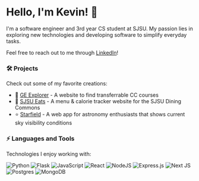 # Hello, I'm Kevin! 👋
I'm a software engineer and 3rd year CS student at SJSU. My passion lies in exploring new technologies and developing software to simplify everyday tasks.

Feel free to reach out to me through [LinkedIn](https://www.linkedin.com/in/kevin-tsoi/)!

### 🛠️ Projects
Check out some of my favorite creations:
- 📖 [GE Explorer](https://github.com/kevintsoii/GE-Explorer) - A website to find transferrable CC courses
- 🍔 [SJSU Eats](https://github.com/kevintsoii/SJSU-Eats) - A menu & calorie tracker website for the SJSU Dining Commons
- ⭐ [Starfield](https://devpost.com/software/starfield-agdnj6) - A web app for astronomy enthusiasts that shows current sky visibility conditions

### ⚡ Languages and Tools
Technologies I enjoy working with:

![Python](https://img.shields.io/badge/python-3670A0?style=for-the-badge&logo=python&logoColor=ffdd54)
![Flask](https://img.shields.io/badge/flask-%23000.svg?style=for-the-badge&logo=flask&logoColor=white)
![JavaScript](https://img.shields.io/badge/javascript-%23323330.svg?style=for-the-badge&logo=javascript&logoColor=%23F7DF1E)
![React](https://img.shields.io/badge/react-%2320232a.svg?style=for-the-badge&logo=react&logoColor=%2361DAFB)
![NodeJS](https://img.shields.io/badge/node.js-6DA55F?style=for-the-badge&logo=node.js&logoColor=white)
![Express.js](https://img.shields.io/badge/express.js-%23404d59.svg?style=for-the-badge&logo=express&logoColor=%2361DAFB)
![Next JS](https://img.shields.io/badge/Next-black?style=for-the-badge&logo=next.js&logoColor=white)
![Postgres](https://img.shields.io/badge/postgres-%23316192.svg?style=for-the-badge&logo=postgresql&logoColor=white)
![MongoDB](https://img.shields.io/badge/MongoDB-%234ea94b.svg?style=for-the-badge&logo=mongodb&logoColor=white) 

<!--
**kevintsoii/kevintsoii** is a ✨ _special_ ✨ repository because its `README.md` (this file) appears on your GitHub profile.

Here are some ideas to get you started:

- 🔭 I’m currently working on ...
- 🌱 I’m currently learning ...
- 👯 I’m looking to collaborate on ...
- 🤔 I’m looking for help with ...
- 💬 Ask me about ...
- 📫 How to reach me: ...
- 😄 Pronouns: ...
- ⚡ Fun fact: ...
-->
